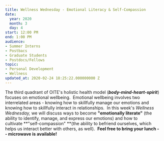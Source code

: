 ```yaml
---
title: Wellness Wednesday - Emotional Literacy & Self-Compassion
date:
  year: 2020
  month: 3
  day: 4
start: 12:00 PM
end: 1:00 PM
audience:
- Summer Interns
- Postbacs
- Graduate Students
- Postdocs/Fellows
topic:
- Personal Development
- Wellness
updated_at: 2020-02-24 18:25:22.000000000 Z
---
```

The third quadrant of OITE\'s holistic health model
(***body-mind-heart-spirit***) focuses on emotional wellbeing.
 Emotional wellbeing involves two interrelated areas - knowing how to
skillfully manage our emotions and knowing how to skillfully interact in
relationships.  In this week\'s *Wellness Wednesday,* we will discuss
ways to become **\"emotionally literate\"** (the ability to identify,
manage, and express our emotions) and how to
cultivate **\"self-compassion\" **(the ability to befriend ourselves,
which helps us interact better with others, as well).  **Feel free to
bring your lunch -- microwave is available!**

 
